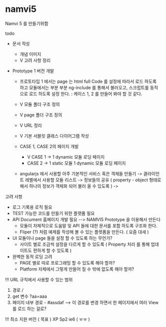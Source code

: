 namvi5
======

Namvi 5 를 만들기위함

todo

  - 문서 작성
    - 개념 이미지
    - V 고려 사항 정리
  - Prototype 1 버전 개발

    - 프로토타입 1 에서는 page 는 html full Code 를 설정에 따라서 로드 하도록 하고
      모듈에서는 부분 부분 ng-include 를 통해서 불러오고, 스크립트를 동적으로 로드 하도록 설정 한다.
      : 케이스 1, 2 를 만들어 봐야 할 것 같다.
      
    - V 모듈 폴더 구조 정의
    - V page 폴더 구조 정의
    - V URL 정리
    - V 기본 서블릿 클래스 다이어그램 작성
    - CASE 1, CASE 2의 페이지 개발
      - V CASE 1 -> 1 dynamic 모듈 로딩 페이지
      - CASE 2 -> 1 static 모듈 1 dynamic 모듈 로딩 페이지
      
    - angularjs 에서 사용할 아주 기본적인 서비스 혹은 객체들 만들기
      -> 클라이언트 레벨에서 사용할 모듈 리스트
      -> 정보들의 공유 ( property - object 형태로 해서 하나의 정보가 객체화 되어 불러 올 수 있도록 )
      -> 

고려 사항

  - 로그 기록용 로직 필요
  - TEST 가능한 코드를 만들기 위한 플랫폼 필요
  - API Document 홈페이지 개발 필요 --> NAMVI5 Prototype 을 이용해서 만든다
    - 모듈이 자체적으로 도움말 및 API 들에 대한 문서를 포함 하도록 구조화 한다.
    - Fliper (?) 처럼 예제를 작성해 볼 수 있는 플렛폼을 만든다. ( 요즘 대새 )
  - UI 모듈이나 page 들을 설정 할 수 있도록 하는 무언가?
    - 사이트 별로 조금씩 설정을 다르게 할 수 있도록 ( Property 처리 를 통해 업데이트도 편하게 할 수 있도록 )
  - 완벽한 동적 로딩 고려
    - PAGE 별로 따로 프로그래밍 할 수 있도록 해야 할까?
    - Platform 자체에서 그렇게 만들어 질 수 밖에 없도록 해야 할까?

!!! URL 규칙에서 사용할 수 있는 범위
  1. 경로 /
  2. get 변수 ?aa=aaa
  3. 페이지 내부 경로 - #assdaf   --> 이 경로를 변경 하면서 한 페이지에서 여러 View 를 로드 하는 걸로?

!!! 최소 지원 버전 ( 목표 )
  XP Sp2  ie6  ( ㅠㅠ )
